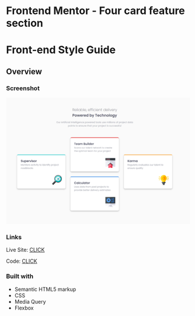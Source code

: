 # Frontend Mentor - Four card feature section

# Front-end Style Guide

## Overview

### Screenshot

![solution](https://github.com/patrick-selin/four-card-feature-section/blob/main/images/Four%20card%20feature%20section%20solution.png)


### Links

 Live Site: [CLICK](https://patrick-selin.github.io/four-card-feature-section/)

 Code: [CLICK](https://github.com/patrick-selin/four-card-feature-section.git)

### Built with

- Semantic HTML5 markup
- CSS
- Media Query
- Flexbox